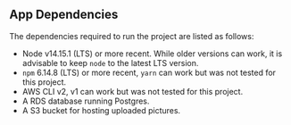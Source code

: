 ## App Dependencies

The dependencies required to run the project are listed as follows:

-   Node v14.15.1 (LTS) or more recent. While older versions can work, it is advisable to keep `node` to the latest LTS version.
-   `npm` 6.14.8 (LTS) or more recent, `yarn` can work but was not tested for this project.
-   AWS CLI v2, v1 can work but was not tested for this project.
-   A RDS database running Postgres.
-   A S3 bucket for hosting uploaded pictures.
